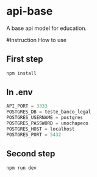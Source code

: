 # api-base
A base api model for education.


#Instruction How to use

## First step

```js
npm install
```

## In .env
```js
API_PORT = 3333
POSTGRES_DB = teste_banco_legal
POSTGRES_USERNAME = postgres
POSTGRES_PASSWORD = unochapeco
POSTGRES_HOST = localhost
POSTGRES_PORT = 5432
```
## Second step

```
npm run dev
```
